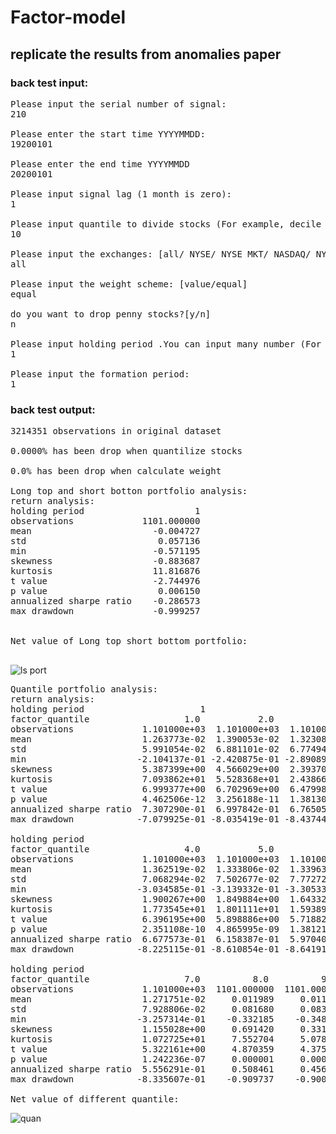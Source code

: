 # Factor-model
## replicate the results from anomalies paper
### back test input:
<pre>
Please input the serial number of signal:
210

Please enter the start time YYYYMMDD:
19200101

Please enter the end time YYYYMMDD
20200101

Please input signal lag (1 month is zero):
1

Please input quantile to divide stocks (For example, decile is 10):
10

Please input the exchanges: [all/ NYSE/ NYSE MKT/ NASDAQ/ NYSE Arca]
all

Please input the weight scheme: [value/equal]
equal

do you want to drop penny stocks?[y/n]
n

Please input holding period .You can input many number (For example: 1 2 means 1 month and 2 month):
1

Please input the formation period:
1
</pre>

### back test output:
<pre>
3214351 observations in original dataset

0.0000% has been drop when quantilize stocks

0.0% has been drop when calculate weight

Long top and short botton portfolio analysis:
return analysis:
holding period                     1
observations             1101.000000
mean                       -0.004727
std                         0.057136
min                        -0.571195
skewness                   -0.883687
kurtosis                   11.816876
t value                    -2.744976
p value                     0.006150
annualized sharpe ratio    -0.286573
max drawdown               -0.999257


Net value of Long top short bottom portfolio:

</pre>
![ls port](https://user-images.githubusercontent.com/61814814/84616812-9b159d80-aeff-11ea-83b3-8aaa6bfaa79e.png)
<pre>
Quantile portfolio analysis:
return analysis:
holding period                      1                              \
factor_quantile                  1.0           2.0           3.0    
observations             1.101000e+03  1.101000e+03  1.101000e+03   
mean                     1.263773e-02  1.390053e-02  1.323081e-02   
std                      5.991054e-02  6.881101e-02  6.774948e-02   
min                     -2.104137e-01 -2.420875e-01 -2.890893e-01   
skewness                 5.387399e+00  4.566029e+00  2.393709e+00   
kurtosis                 7.093862e+01  5.528368e+01  2.438665e+01   
t value                  6.999377e+00  6.702969e+00  6.479988e+00   
p value                  4.462506e-12  3.256188e-11  1.381302e-10   
annualized sharpe ratio  7.307290e-01  6.997842e-01  6.765052e-01   
max drawdown            -7.079925e-01 -8.035419e-01 -8.437447e-01   

holding period                                                     \
factor_quantile                  4.0           5.0           6.0    
observations             1.101000e+03  1.101000e+03  1.101000e+03   
mean                     1.362519e-02  1.333806e-02  1.339635e-02   
std                      7.068294e-02  7.502677e-02  7.772728e-02   
min                     -3.034585e-01 -3.139332e-01 -3.305338e-01   
skewness                 1.900267e+00  1.849884e+00  1.643324e+00   
kurtosis                 1.773545e+01  1.801111e+01  1.593894e+01   
t value                  6.396195e+00  5.898886e+00  5.718826e+00   
p value                  2.351108e-10  4.865995e-09  1.381210e-08   
annualized sharpe ratio  6.677573e-01  6.158387e-01  5.970405e-01   
max drawdown            -8.225115e-01 -8.610854e-01 -8.641918e-01   

holding period                                                                
factor_quantile                  7.0          8.0          9.0          10.0  
observations             1.101000e+03  1101.000000  1101.000000  1101.000000  
mean                     1.271751e-02     0.011989     0.011050     0.007911  
std                      7.928806e-02     0.081680     0.083797     0.086003  
min                     -3.257314e-01    -0.332185    -0.348755    -0.365572  
skewness                 1.155028e+00     0.691420     0.331907     0.007153  
kurtosis                 1.072725e+01     7.552704     5.078673     3.068001  
t value                  5.322161e+00     4.870359     4.375474     3.052231  
p value                  1.242236e-07     0.000001     0.000013     0.002326  
annualized sharpe ratio  5.556291e-01     0.508461     0.456796     0.318650  
max drawdown            -8.335607e-01    -0.909737    -0.900045    -0.943055  

Net value of different quantile:
</pre>
![quan](https://user-images.githubusercontent.com/61814814/84619425-9523ba80-af07-11ea-9bc5-6cccfaadde1e.png)
